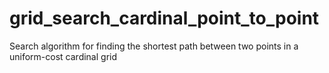 # grid\_search\_cardinal\_point\_to\_point

Search algorithm for finding the shortest path between two points in a uniform-cost cardinal grid
